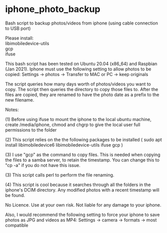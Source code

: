 # iphone_photo_backup
Bash script to backup photos/videos from iphone (using cable connection to USB port)

Please install:  
libimobiledevice-utils  
gcp  
ifuse  

This bash script has been tested on Ubuntu 20.04 (x86_64) and Raspbian (Jan 2021).
Iphone must use the following setting to allow photos to be copied:
Settings -> photos -> Transfer to MAC or PC -> keep originals 

The script queries how many days worth of photos/videos you want to copy. The script then queries the directory to copy those files to. After the files are copied, they are renamed to have the photo date as a prefix to the new filename.

Notes:

(1) Before using ifuse to mount the iphone to the local ubuntu machine, create /media/iphone, chmod and chgrp to give the local user full permissions to the folder

(2) This script relies on the the following packages to be installed ( sudo apt install libimobiledevice6 libimobiledevice-utils ifuse gcp )

(3) I use "gcp" as the command to copy files. This is needed when copying the files to a samba server, to retain the timestamp. You can change this to "cp -a" if you do not have this issue.

(3) This script calls perl to perform the file renaming.

(4) This script is cool because it searches through all the folders in the iphone's DCIM directory. Any modified photos with a recent timestamp will be found.

No Licence. Use at your own risk. Not liable for any damage to your iphone.

Also, I would recommend the following setting to force your iphone to save photos as JPG and videos as MP4:
Settings -> camera -> formats -> most compatible 
